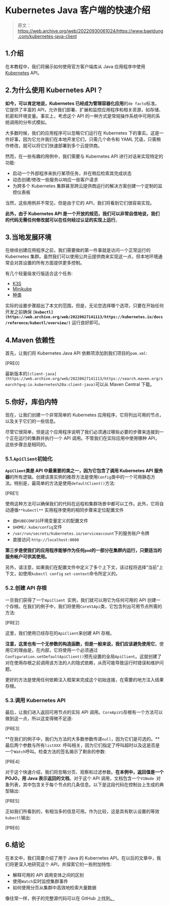 # Kubernetes Java 客户端的快速介绍

> 原文：<https://web.archive.org/web/20220930061024/https://www.baeldung.com/kubernetes-java-client>

## 1.介绍

在本教程中，我们将展示如何使用官方客户端库从 Java 应用程序中使用 [Kubernetes](/web/20220627141113/https://www.baeldung.com/kubernetes) API。

## 2.为什么使用 Kubernetes API？

**如今，可以肯定地说，Kubernetes 已经成为管理容器化应用**的`de facto`标准。它提供了丰富的 API，允许我们部署、扩展和监控应用程序和相关资源，如存储、机密和环境变量。事实上，考虑这个 API 的一种方式是常规操作系统中可用的系统调用的分布式模拟。

大多数时候，我们的应用程序可以忽略它们运行在 Kubernetes 下的事实。这是一件好事，因为它允许我们在本地开发它们，只需几个命令和 YAML 咒语，只需稍作修改，就可以将它们快速部署到多个云提供商。

然而，在一些有趣的用例中，我们需要与 Kubernetes API 进行对话来实现特定的功能:

*   启动一个外部程序来执行某项任务，并在稍后检索其完成状态
*   动态创建/修改一些服务以响应一些客户请求
*   为跨多个 Kubernetes 集群甚至跨云提供商运行的解决方案创建一个定制的监控仪表板

当然，这些用例并不常见，但是由于它的 API，我们将看到它们很容易实现。

**此外，由于 Kubernetes API 是一个开放的规范，我们可以非常自信地说，我们的代码无需任何修改就可以在任何经过认证的实现上运行**。

## 3.当地发展环境

在继续创建应用程序之前，我们需要做的第一件事就是访问一个正常运行的 Kubernetes 集群。虽然我们可以使用公共云提供商来实现这一点，但本地环境通常会对其设置的所有方面提供更多控制。

有几个轻量级发行版适合这个任务:

*   [K3S](https://web.archive.org/web/20220627141113/https://k3s.io/)
*   [Minikube](/web/20220627141113/https://www.baeldung.com/spring-boot-minikube)
*   [种类](https://web.archive.org/web/20220627141113/https://kind.sigs.k8s.io/docs/user/quick-start/)

实际的设置步骤超出了本文的范围，但是，无论您选择哪个选项，只要在开始任何开发之前确保 **`[kubectl](https://web.archive.org/web/20220627141113/https://kubernetes.io/docs/reference/kubectl/overview/)`** 运行良好即可。

## 4.Maven 依赖性

首先，让我们将 Kubernetes Java API 依赖项添加到我们项目的`pom.xml`:

[PRE0]

最新版本的`[client-java](https://web.archive.org/web/20220627141113/https://search.maven.org/search?q=g:io.kubernetes%20a:client-java)`可以从 Maven Central 下载。

## 5.你好，库伯内特

现在，让我们创建一个非常简单的 Kubernetes 应用程序，它将列出可用的节点，以及关于它们的一些信息。

尽管它很简单，但是这个应用程序说明了我们必须通过哪些必要的步骤来连接到一个正在运行的集群并执行一个 API 调用。不管我们在实际应用中使用哪种 API，这些步骤总是相同的。

### 5.1.`ApiClient`初始化

**`ApiClient`类是 API 中最重要的类之一，因为它包含了调用 Kubernetes API 服务器**的所有逻辑。创建该类实例的推荐方法是使用`Config`类中的一个可用静态方法。特别是，最简单的方法是使用`defaultClient()`方法:

[PRE1]

使用这种方法可以确保我们的代码在远程和集群场景中都可以工作。此外，它将自动遵循`**kubectl**` 实用程序使用的相同步骤来定位配置文件

*   由`KUBECONFIG`环境变量定义的配置文件
*   `$HOME/.kube/config`文件
*   `/var/run/secrets/kubernetes.io/serviceaccount`下的服务账户令牌
*   直接访问 `http://localhost:8080`

**第三步是使我们的应用程序能够作为任何`pod`的一部分在集群内运行，只要适当的服务帐户可供其使用。**

另外，请注意，如果我们在配置文件中定义了多个上下文，该过程将选择“当前”上下文，如使用`kubectl config` `set-context`命令所定义的。

### 5.2.创建 API 存根

一旦我们获得了一个`ApiClient `实例，我们就可以用它为任何可用的 API 创建一个存根。在我们的例子中，我们将使用`CoreV1Api`类，它包含列出可用节点所需的方法:

[PRE2]

这里，我们使用已经存在的`ApiClient`来创建 API 存根。

**注意，这里也有一个无参数的构造函数，但是一般来说，我们应该避免使用它**。使用它的理由是，在内部，它将使用一个必须通过`Configuration.setDefaultApiClient()`预先设置的全局`ApiClient`。这就创建了对在使用存根之前调用该方法的人的隐式依赖，从而可能导致运行时错误和维护问题。

更好的方法是使用任何依赖注入框架来完成这个初始连接，在需要的地方注入结果存根。

### 5.3.调用 Kubernetes API

最后，让我们进入返回可用节点的实际 API 调用。`CoreApiV1`存根有一个方法可以做到这一点，所以这变得微不足道:

[PRE3]

**在我们的例子中，我们为方法的大多数参数传递`null`，因为它们是可选的。**最后两个参数与所有`listXXX `呼叫相关，因为它们指定了呼叫超时以及这是否是一个`Watch`呼叫。检查方法的签名揭示了剩余的参数:

[PRE4]

对于这个快速介绍，我们将忽略分页、观察和过滤参数。**在本例中，返回值是一个 POJO，用 Java 表示返回的文档**。对于这个 API 调用，文档包含一个`V1Node `对象列表，其中包含关于每个节点的几条信息。以下是这段代码在控制台上生成的典型输出:

[PRE5]

正如我们所看到的，有相当多的信息可用。作为比较，这是具有默认设置的等效`kubectl`输出:

[PRE6]

## 6.结论

在本文中，我们简要介绍了用于 Java 的 Kubernetes API。在以后的文章中，我们将更深入地研究这个 API，并探索它的一些附加特性:

*   解释可用的 API 调用变体之间的区别
*   使用`Watch`实时监控集群事件
*   如何使用分页从集群中高效地检索大量数据

像往常一样，例子的完整源代码可以在 GitHub 上找到[。](https://web.archive.org/web/20220627141113/https://github.com/eugenp/tutorials/tree/master/kubernetes/k8s-intro)